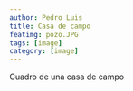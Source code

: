 ```yaml
---
author: Pedro Luis
title: Casa de campo
featimg: pozo.JPG
tags: [image]
category: [image]
---
```

Cuadro de una casa de campo
